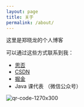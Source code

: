 ```yaml
---
layout: page
title: 关于
permalink: /about/
---
```


这里是郑晓龙的个人博客

可以通过这些方式联系到我：

* [思否](https://segmentfault.com/u/zhengxl5566)
* [CSDN](https://blog.csdn.net/weixin_43102083)
* [掘金](https://juejin.cn/user/2647279732029118)
* Java 课代表 （微信公众号）

![qr-code-1270x300](https://zhengxl5566.github.io/img/javaHelper/qr-code-1270x300.png)

